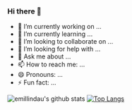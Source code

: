 ### Hi there 👋


- 🔭 I’m currently working on ...
- 🌱 I’m currently learning ...
- 👯 I’m looking to collaborate on ...
- 🤔 I’m looking for help with ...
- 💬 Ask me about ...
- 📫 How to reach me: ...
- 😄 Pronouns: ...
- ⚡ Fun fact: ...

![emillindau's github stats](https://github-readme-stats.vercel.app/api?username=emillindau&theme=synthwave&layout=compact)
[![Top Langs](https://github-readme-stats.vercel.app/api/top-langs/?username=emillindau&theme=synthwave)](https://github.com/anuraghazra/github-readme-stats)
